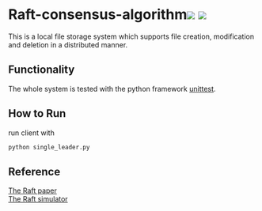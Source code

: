 # Raft-consensus-algorithm![](https://img.shields.io/github/license/joker452/SimpleRaft) ![](https://img.shields.io/badge/python-3.6%2B-blue)


This is a local file storage system which supports file creation, modification and deletion in a distributed manner.  

## Functionality

The whole system is tested with the python framework [unittest](https://docs.python.org/3/library/unittest.html).

## How to Run

run client with

```Python
python single_leader.py
```


## Reference

[The Raft paper](https://raft.github.io/raft.pdf)  
[The Raft simulator](https://raft.github.io/raftscope/index.html)
